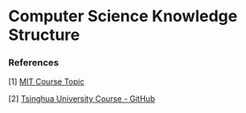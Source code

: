 # Computer Science Knowledge Structure







### References

[1] [MIT Course Topic](https://ocw.mit.edu/courses/find-by-topic/#cat=engineering&subcat=computerscience)

[2] [Tsinghua University Course - GitHub](https://github.com/PKUanonym/REKCARC-TSC-UHT/blob/master/收录内容.md)
